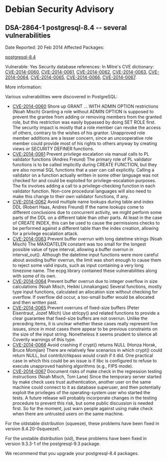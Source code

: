 
Debian Security Advisory
========================


DSA-2864-1 postgresql-8.4 -- several vulnerabilities
----------------------------------------------------



Date Reported:
20 Feb 2014
Affected Packages:

[postgresql-8.4](https://packages.debian.org/src:postgresql-8.4)

Vulnerable:
Yes
Security database references:
In Mitre's CVE dictionary: [CVE-2014-0060](https://security-tracker.debian.org/tracker/CVE-2014-0060), [CVE-2014-0061](https://security-tracker.debian.org/tracker/CVE-2014-0061), [CVE-2014-0062](https://security-tracker.debian.org/tracker/CVE-2014-0062), [CVE-2014-0063](https://security-tracker.debian.org/tracker/CVE-2014-0063), [CVE-2014-0064](https://security-tracker.debian.org/tracker/CVE-2014-0064), [CVE-2014-0065](https://security-tracker.debian.org/tracker/CVE-2014-0065), [CVE-2014-0066](https://security-tracker.debian.org/tracker/CVE-2014-0066), [CVE-2014-0067](https://security-tracker.debian.org/tracker/CVE-2014-0067).  

More information:

Various vulnerabilities were discovered in PostgreSQL:


* [CVE-2014-0060](https://security-tracker.debian.org/tracker/CVE-2014-0060)
 Shore up GRANT ... WITH ADMIN OPTION restrictions (Noah Misch)
 Granting a role without ADMIN OPTION is supposed to prevent the grantee
 from adding or removing members from the granted role, but this
 restriction was easily bypassed by doing SET ROLE first. The security
 impact is mostly that a role member can revoke the access of others,
 contrary to the wishes of his grantor. Unapproved role member additions
 are a lesser concern, since an uncooperative role member could provide
 most of his rights to others anyway by creating views or SECURITY
 DEFINER functions.
* [CVE-2014-0061](https://security-tracker.debian.org/tracker/CVE-2014-0061)
 Prevent privilege escalation via manual calls to PL validator functions
 (Andres Freund)
 The primary role of PL validator functions is to be called implicitly
 during CREATE FUNCTION, but they are also normal SQL functions that a
 user can call explicitly. Calling a validator on a function actually
 written in some other language was not checked for and could be
 exploited for privilege-escalation purposes. The fix involves adding a
 call to a privilege-checking function in each validator function.
 Non-core procedural languages will also need to make this change to
 their own validator functions, if any.
* [CVE-2014-0062](https://security-tracker.debian.org/tracker/CVE-2014-0062)
 Avoid multiple name lookups during table and index DDL
 (Robert Haas, Andres Freund)
 If the name lookups come to different conclusions due to concurrent
 activity, we might perform some parts of the DDL on a different table
 than other parts. At least in the case of CREATE INDEX, this can be used
 to cause the permissions checks to be performed against a different
 table than the index creation, allowing for a privilege escalation
 attack.
* [CVE-2014-0063](https://security-tracker.debian.org/tracker/CVE-2014-0063)
 Prevent buffer overrun with long datetime strings (Noah Misch)
 The MAXDATELEN constant was too small for the longest possible value of
 type interval, allowing a buffer overrun in interval\_out(). Although the
 datetime input functions were more careful about avoiding buffer
 overrun, the limit was short enough to cause them to reject some valid
 inputs, such as input containing a very long timezone name. The ecpg
 library contained these vulnerabilities along with some of its own.
* [CVE-2014-0064](https://security-tracker.debian.org/tracker/CVE-2014-0064)
 Prevent buffer overrun due to integer overflow in size calculations
 (Noah Misch, Heikki Linnakangas)
 Several functions, mostly type input functions, calculated an allocation
 size without checking for overflow. If overflow did occur, a too-small
 buffer would be allocated and then written past.
* [CVE-2014-0065](https://security-tracker.debian.org/tracker/CVE-2014-0065)
 Prevent overruns of fixed-size buffers (Peter Eisentraut, Jozef Mlich)
 Use strlcpy() and related functions to provide a clear guarantee that
 fixed-size buffers are not overrun. Unlike the preceding items, it is
 unclear whether these cases really represent live issues, since in most
 cases there appear to be previous constraints on the size of the input
 string. Nonetheless it seems prudent to silence all Coverity warnings of
 this type.
* [CVE-2014-0066](https://security-tracker.debian.org/tracker/CVE-2014-0066)
 Avoid crashing if crypt() returns NULL (Honza Horak, Bruce Momjian)
 There are relatively few scenarios in which crypt() could return NULL,
 but contrib/chkpass would crash if it did. One practical case in which
 this could be an issue is if libc is configured to refuse to execute
 unapproved hashing algorithms (e.g., FIPS mode).
* [CVE-2014-0067](https://security-tracker.debian.org/tracker/CVE-2014-0067)
 Document risks of make check in the regression testing instructions
 (Noah Misch, Tom Lane)
 Since the temporary server started by make check uses trust
 authentication, another user on the same machine could connect to it as
 database superuser, and then potentially exploit the privileges of the
 operating-system user who started the tests. A future release will
 probably incorporate changes in the testing procedure to prevent this
 risk, but some public discussion is needed first. So for the moment,
 just warn people against using make check when there are untrusted users
 on the same machine.


For the oldstable distribution (squeeze), these problems have been fixed in
version 8.4.20-0squeeze1.


For the unstable distribution (sid), these problems have been fixed in
version 9.3.3-1 of the postgresql-9.3 package.


We recommend that you upgrade your postgresql-8.4 packages.





